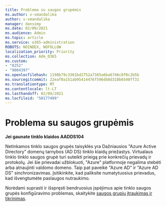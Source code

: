 ```yaml
---
title: Problema su saugos grupėmis
ms.author: v-smandalika
author: v-smandalika
manager: dansimp
ms.date: 02/09/2021
ms.audience: Admin
ms.topic: article
ms.service: o365-administration
ROBOTS: NOINDEX, NOFOLLOW
localization_priority: Priority
ms.collection: Adm_O365
ms.custom:
- "8252"
- "9004397"
ms.openlocfilehash: 1198b79c3301bd2752a7385a6ba6746c8f0c2b5b
ms.sourcegitcommit: 22eaf0a151ab95414476f596db8d318b6540ff31
ms.translationtype: MT
ms.contentlocale: lt-LT
ms.lasthandoff: 02/09/2021
ms.locfileid: "50177499"
---
```

# <a name="issue-with-security-groups"></a>Problema su saugos grupėmis

**Jei gaunate tinklo klaidos AADDS104**

Netinkamos tinklo saugos grupės taisyklės yra Dažniausios "Azure Active Directory" domenų tarnybos (AD DS) tinklo klaidų priežastys. Virtualaus tinklo tinklo saugos grupė turi suteikti prieigą prie konkrečių prievadų ir protokolų. Jei šie prievadai užblokuoti, "Azure" platformoje negalima stebėti arba atnaujinti valdomo domeno. Taip pat paveikė "Azure AD" ir "Azure AD DS" sinchronizavimas. Įsitikinkite, kad paliksite numatytuosius prievadus, kad išvengtumėte paslaugos nutraukimo.

Norėdami suprasti ir išspręsti bendruosius įspėjimus apie tinklo saugos grupės konfigūravimo problemas, skaitykite [saugos grupių įtraukimas ir tikrinimas](https://docs.microsoft.com/azure/active-directory-domain-services/alert-nsg#verify-and-edit-existing-security-rules).
